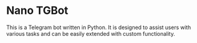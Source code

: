 # Nano TGBot

This is a Telegram bot written in Python. It is designed to assist users with various tasks and can be easily extended with custom functionality.